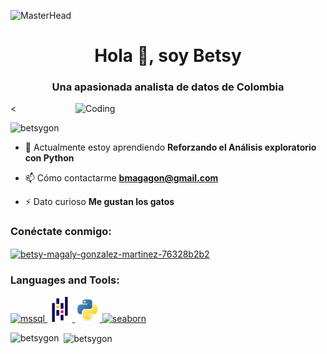 ![MasterHead](https://wallpaperaccess.com/full/3959399.jpg)


<h1 align="center">Hola 👋, soy Betsy</h1>
<h3 align="center">Una apasionada analista de datos de Colombia</h3><p align="left"> <

<img align="right" alt="Coding" width="400" src="https://cdn.dribbble.com/users/2457624/screenshots/5090180/___c.gif">

<img src="https://komarev.com/ghpvc/?username=betsygon&label=Profile%20views&color=0e75b6&style=flat" alt="betsygon" /> </p>

- 🌱 Actualmente estoy aprendiendo **Reforzando el Análisis exploratorio con Python**

- 📫 Cómo contactarme **bmagagon@gmail.com**

- ⚡ Dato curioso **Me gustan los gatos**

<h3 align="left">Conéctate conmigo:</h3>
<p align="left">
<a href="https://linkedin.com/in/betsy-magaly-gonzalez-martinez-76328b2b2" target="blank"><img align="center" src="https://raw.githubusercontent.com/rahuldkjain/github-profile-readme-generator/master/src/images/icons/Social/linked-in-alt.svg" alt="betsy-magaly-gonzalez-martinez-76328b2b2" height="30" width="40" /></a>
</p>

<h3 align="left">Languages and Tools:</h3>
<p align="left"> <a href="https://www.microsoft.com/en-us/sql-server" target="_blank" rel="noreferrer"> <img src="https://www.svgrepo.com/show/303229/microsoft-sql-server-logo.svg" alt="mssql" width="40" height="40"/> </a> <a href="https://pandas.pydata.org/" target="_blank" rel="noreferrer"> <img src="https://raw.githubusercontent.com/devicons/devicon/2ae2a900d2f041da66e950e4d48052658d850630/icons/pandas/pandas-original.svg" alt="pandas" width="40" height="40"/> </a> <a href="https://www.python.org" target="_blank" rel="noreferrer"> <img src="https://raw.githubusercontent.com/devicons/devicon/master/icons/python/python-original.svg" alt="python" width="40" height="40"/> </a> <a href="https://seaborn.pydata.org/" target="_blank" rel="noreferrer"> <img src="https://seaborn.pydata.org/_images/logo-mark-lightbg.svg" alt="seaborn" width="40" height="40"/> </a> </p>

<p><img align="left" src="https://github-readme-stats.vercel.app/api/top-langs?username=betsygon&show_icons=true&locale=en&layout=compact" alt="betsygon" /></p>

<p>&nbsp; <img align="center" src="https://github-readme-stats.vercel.app/api?username=betsygon&show_icons=true&locale=en" alt="betsygon" /></p>
